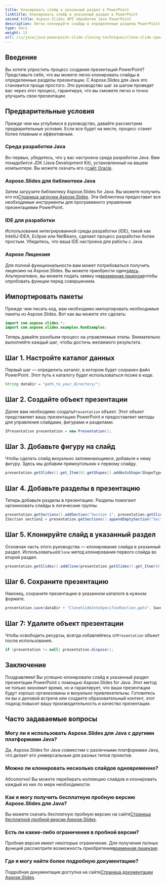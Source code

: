 ```yaml
---
title: Клонировать слайд в указанный раздел в PowerPoint
linktitle: Клонировать слайд в указанный раздел в PowerPoint
second_title: Aspose.Slides API обработки Java PowerPoint
description: Легко клонируйте слайды в определенные разделы PowerPoint с помощью Aspose.Slides для Java. Улучшите свои презентации с помощью этого пошагового руководства.
type: docs
weight: 13
url: /ru/java/java-powerpoint-slide-cloning-techniques/clone-slide-specified-section-powerpoint/
---
```

## Введение
Вы хотите упростить процесс создания презентаций PowerPoint? Представьте себе, что вы можете легко клонировать слайды в определенные разделы презентации. С Aspose.Slides для Java это становится проще простого. Это руководство шаг за шагом проведет вас через этот процесс, гарантируя, что вы сможете легко и точно улучшить свои презентации.
## Предварительные условия
Прежде чем мы углубимся в руководство, давайте рассмотрим предварительные условия. Если все будет на месте, процесс станет более плавным и эффективным.
### Среда разработки Java
 Во-первых, убедитесь, что у вас настроена среда разработки Java. Вам понадобится JDK (Java Development Kit), установленный на вашем компьютере. Вы можете скачать его с[сайт Oracle](https://www.oracle.com/java/technologies/javase-downloads.html).
### Aspose.Slides для библиотеки Java
 Затем загрузите библиотеку Aspose.Slides for Java. Вы можете получить его из[Страница загрузки Aspose.Slides](https://releases.aspose.com/slides/java/). Эта библиотека предоставит все необходимые инструменты для программного управления презентациями PowerPoint.
### IDE для разработки
Использование интегрированной среды разработки (IDE), такой как IntelliJ IDEA, Eclipse или NetBeans, сделает процесс разработки более простым. Убедитесь, что ваша IDE настроена для работы с Java.
### Aspose Лицензия
 Для полной функциональности вам может потребоваться получить лицензию на Aspose.Slides. Вы можете приобрести один[здесь](https://purchase.aspose.com/buy) . Альтернативно, вы можете подать заявку на[временная лицензия](https://purchase.aspose.com/temporary-license/)чтобы опробовать функции перед совершением.
## Импортировать пакеты
Прежде чем писать код, вам необходимо импортировать необходимые пакеты из Aspose.Slides. Вот как вы можете это сделать:
```java
import com.aspose.slides.*;
import com.aspose.slides.examples.RunExamples;
```
Теперь давайте разобьем процесс на управляемые этапы. Внимательно выполняйте каждый шаг, чтобы достичь желаемого результата.
## Шаг 1. Настройте каталог данных
Первый шаг — определить каталог, в котором будет сохранен файл PowerPoint. Этот путь к каталогу будет использоваться позже в коде.
```java
String dataDir = "path_to_your_directory/";
```
## Шаг 2. Создайте объект презентации
 Далее вам необходимо создать`Presentation` объект. Этот объект представляет вашу презентацию PowerPoint и предоставляет методы для управления слайдами, фигурами и разделами.
```java
IPresentation presentation = new Presentation();
```
## Шаг 3. Добавьте фигуру на слайд
Чтобы сделать слайд визуально запоминающимся, добавьте к нему фигуру. Здесь мы добавим прямоугольник к первому слайду.
```java
presentation.getSlides().get_Item(0).getShapes().addAutoShape(ShapeType.Rectangle, 200, 50, 300, 100);
```
## Шаг 4. Добавьте разделы в презентацию
Теперь добавьте разделы в презентацию. Разделы помогают организовать слайды в логические группы.
```java
presentation.getSections().addSection("Section 1", presentation.getSlides().get_Item(0));
ISection section2 = presentation.getSections().appendEmptySection("Section 2");
```
## Шаг 5. Клонируйте слайд в указанный раздел
Основная часть этого руководства — клонирование слайда в указанный раздел. Использовать`addClone` метод клонирования первого слайда во второй раздел.
```java
presentation.getSlides().addClone(presentation.getSlides().get_Item(0), section2);
```
## Шаг 6. Сохраните презентацию
Наконец, сохраните презентацию в указанном каталоге в нужном формате.
```java
presentation.save(dataDir + "CloneSlideIntoSpecifiedSection.pptx", SaveFormat.Pptx);
```
## Шаг 7: Удалите объект презентации
 Чтобы освободить ресурсы, всегда избавляйтесь от`Presentation` объект после использования.
```java
if (presentation != null) presentation.dispose();
```
## Заключение
Поздравляем! Вы успешно клонировали слайд в указанный раздел презентации PowerPoint с помощью Aspose.Slides for Java. Этот метод не только экономит время, но и гарантирует, что ваши презентации будут хорошо организованы и визуально привлекательны. 
Готовитесь ли вы к деловой встрече или создаете образовательный контент, этот подход повысит вашу производительность и качество презентации.
## Часто задаваемые вопросы
### Могу ли я использовать Aspose.Slides для Java с другими платформами Java?
Да, Aspose.Slides for Java совместим с различными платформами Java, что делает его универсальным для разных типов проектов.
### Можно ли клонировать несколько слайдов одновременно?
Абсолютно! Вы можете перебирать коллекцию слайдов и клонировать каждый из них по мере необходимости.
### Как я могу получить бесплатную пробную версию Aspose.Slides для Java?
 Вы можете скачать бесплатную пробную версию на сайте[Страница бесплатной пробной версии Aspose.Slides](https://releases.aspose.com/).
### Есть ли какие-либо ограничения в пробной версии?
 Пробная версия имеет некоторые ограничения. Для получения полных функций рассмотрите возможность приобретения[временная лицензия](https://purchase.aspose.com/temporary-license/).
### Где я могу найти более подробную документацию?
 Подробная документация доступна на сайте[Страница документации Aspose.Slides](https://reference.aspose.com/slides/java/).
